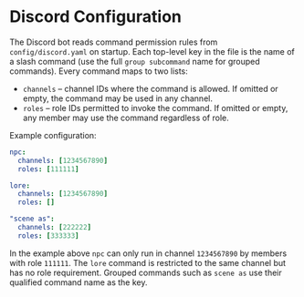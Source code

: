 # Discord Configuration

The Discord bot reads command permission rules from `config/discord.yaml` on startup.
Each top-level key in the file is the name of a slash command (use the full
`group subcommand` name for grouped commands).  Every command maps to two lists:

- `channels` – channel IDs where the command is allowed.  If omitted or empty,
  the command may be used in any channel.
- `roles` – role IDs permitted to invoke the command.  If omitted or empty,
  any member may use the command regardless of role.

Example configuration:

```yaml
npc:
  channels: [1234567890]
  roles: [111111]

lore:
  channels: [1234567890]
  roles: []

"scene as":
  channels: [222222]
  roles: [333333]
```

In the example above `npc` can only run in channel `1234567890` by members with
role `111111`.  The `lore` command is restricted to the same channel but has no
role requirement.  Grouped commands such as `scene as` use their qualified
command name as the key.
